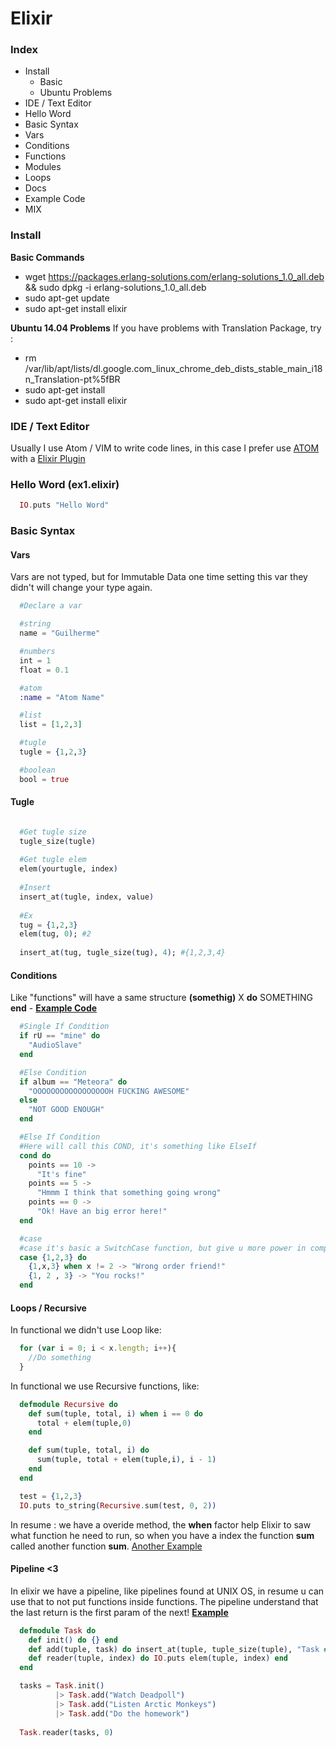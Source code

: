# Elixir

### Index

 - Install
    - Basic
    - Ubuntu Problems
 - IDE / Text Editor
 - Hello Word
 - Basic Syntax
  - Vars
  - Conditions
  - Functions
  - Modules
  - Loops
  - Docs
  - Example Code
 - MIX


### Install
**Basic Commands**
 - wget https://packages.erlang-solutions.com/erlang-solutions_1.0_all.deb && sudo dpkg -i erlang-solutions_1.0_all.deb
 - sudo apt-get update
 - sudo apt-get install elixir

**Ubuntu 14.04 Problems**
If you have problems with Translation Package, try :
- rm /var/lib/apt/lists/dl.google.com_linux_chrome_deb_dists_stable_main_i18n_Translation-pt%5fBR
- sudo apt-get install
- sudo apt-get install elixir

### IDE / Text Editor
Usually I use Atom / VIM to write code lines, in this case I prefer use [ATOM](https://atom.io) with a [Elixir Plugin](https://atom.io/packages/language-elixir)

### Hello Word (ex1.elixir)
```elixir
  IO.puts "Hello Word"
```

### Basic Syntax

#### Vars
Vars are not typed, but for Immutable Data one time setting this var they didn't will change your type again.
```elixir
  #Declare a var

  #string
  name = "Guilherme"

  #numbers
  int = 1
  float = 0.1

  #atom
  :name = "Atom Name"

  #list
  list = [1,2,3]

  #tugle
  tugle = {1,2,3}

  #boolean
  bool = true
```

#### Tugle
```elixir

  #Get tugle size
  tugle_size(tugle)
  
  #Get tugle elem
  elem(yourtugle, index)
  
  #Insert
  insert_at(tugle, index, value)
  
  #Ex
  tug = {1,2,3}
  elem(tug, 0); #2
 
  insert_at(tug, tugle_size(tug), 4); #{1,2,3,4}
```
#### Conditions
Like "functions" will have a same structure **(somethig)** X **do** SOMETHING **end** - **[Example Code](https://github.com/guidiego/elixir-study-repository/blob/master/example-source/ex5.ex)**

```elixir
  #Single If Condition
  if rU == "mine" do
    "AudioSlave"
  end

  #Else Condition
  if album == "Meteora" do
    "OOOOOOOOOOOOOOOOOH FUCKING AWESOME"
  else
    "NOT GOOD ENOUGH"
  end

  #Else If Condition
  #Here will call this COND, it's something like ElseIf
  cond do
    points == 10 ->
      "It's fine"
    points == 5 ->
      "Hmmm I think that something going wrong"
    points == 0 ->
      "Ok! Have an big error here!"
  end

  #case
  #case it's basic a SwitchCase function, but give u more power in comparations
  case {1,2,3} do
    {1,x,3} when x != 2 -> "Wrong order friend!"
    {1, 2 , 3} -> "You rocks!"
  end
```

#### Loops / Recursive
In functional we didn't use Loop like:
```javascript
  for (var i = 0; i < x.length; i++){
    //Do something
  }
```

In functional we use Recursive functions, like:
```elixir
  defmodule Recursive do
    def sum(tuple, total, i) when i == 0 do
      total + elem(tuple,0)
    end

    def sum(tuple, total, i) do
      sum(tuple, total + elem(tuple,i), i - 1)
    end
  end

  test = {1,2,3}
  IO.puts to_string(Recursive.sum(test, 0, 2))  
```

In resume : we have a overide method, the **when** factor help Elixir to saw what function he need to run, so when you have a index the function **sum** called another function **sum**. [Another Example](https://github.com/guidiego/elixir-study-repository/blob/master/example-source/ex7.ex)

#### Pipeline <3
In elixir we have a pipeline, like pipelines found at UNIX OS, in resume u can use that to not put functions inside functions. The pipeline understand that the last return is the first param of the next! [**Example**](https://github.com/guidiego/elixir-study-repository/blob/master/example-source/ex12.ex)
```elixir
  defmodule Task do
    def init() do {} end
    def add(tuple, task) do insert_at(tuple, tuple_size(tuple), "Task #{tuple_size(tuple)} : #{task}") end
    def reader(tuple, index) do IO.puts elem(tuple, index) end
  end

  tasks = Task.init()
          |> Task.add("Watch Deadpoll")
          |> Task.add("Listen Arctic Monkeys")
          |> Task.add("Do the homework")
          
  Task.reader(tasks, 0)
```
